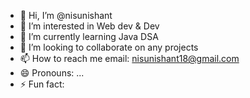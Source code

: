- 👋 Hi, I’m @nisunishant
- 👀 I’m interested in Web dev & Dev
- 🌱 I’m currently learning Java DSA
- 💞️ I’m looking to collaborate on any projects
- 📫 How to reach me email: nisunishant18@gmail.com
- 😄 Pronouns: ...
- ⚡ Fun fact:

<!---
nisunishant/nisunishant is a ✨ special ✨ repository because its `README.md` (this file) appears on your GitHub profile.
You can click the Preview link to take a look at your changes.
--->
